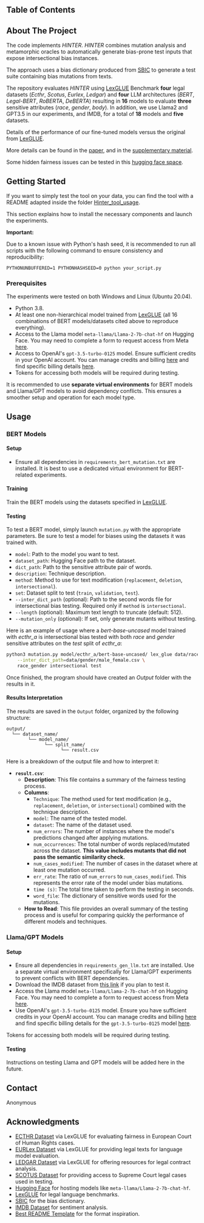 ## Table of Contents

## About The Project

The code implements *HINTER*. *HINTER* combines mutation analysis and metamorphic oracles to automatically generate bias-prone test inputs that expose intersectional bias instances.

The approach uses a bias dictionary produced from [SBIC](https://paperswithcode.com/dataset/sbic) to generate a test suite containing bias mutations from texts.

The repository evaluates *HINTER* using [LexGLUE](https://github.com/coastalcph/lex-glue) Benchmark **four** legal datasets (*Ecthr*, *Scotus*, *Eurlex*, *Ledgar*) and **four** LLM architectures (*BERT*, *Legal-BERT*, *RoBERTA*, *DeBERTA*) resulting in **16** models to evaluate **three** sensitive attributes (*race*, *gender*, *body*). In addition, we use Llama2 and GPT3.5 in our experiments, and IMDB, for a total of **18** models and **five** datasets.

Details of the performance of our fine-tuned models versus the original from [LexGLUE](https://github.com/coastalcph/lex-glue).

More details can be found in the [paper](7817HINTERExposingHidden.pdf), and in the [supplementary material](supplementary_material.pdf).

Some hidden fairness issues can be tested in this [hugging face space](https://huggingface.co/spaces/Anonymous1925/Hinter).

## Getting Started

If you want to simply test the tool on your data, you can find the tool with a README adapted inside the folder [Hinter_tool_usage](./Hinter_tool_usage).

This section explains how to install the necessary components and launch the experiments. 

**Important:**

Due to a known issue with Python's hash seed, it is recommended to run all scripts with the following command to ensure consistency and reproducibility:

```
PYTHONUNBUFFERED=1 PYTHONHASHSEED=0 python your_script.py
```

### Prerequisites

The experiments were tested on both Windows and Linux (Ubuntu 20.04).

- Python 3.8.
- At least one non-hierarchical model trained from [LexGLUE](https://github.com/coastalcph/lex-glue) (all 16 combinations of BERT models/datasets cited above to reproduce everything).
- Access to the Llama model `meta-llama/Llama-2-7b-chat-hf` on Hugging Face. You may need to complete a form to request access from Meta [here](https://huggingface.co/meta-llama/Llama-2-7b-chat-hf).
- Access to OpenAI's `gpt-3.5-turbo-0125` model. Ensure sufficient credits in your OpenAI account. You can manage credits and billing [here](https://platform.openai.com/settings/organization/billing/overview) and find specific billing details [here](https://platform.openai.com/docs/models/gpt-3-5#gpt-3-5-turbo).
- Tokens for accessing both models will be required during testing.

It is recommended to use **separate virtual environments** for BERT models and Llama/GPT models to avoid dependency conflicts. This ensures a smoother setup and operation for each model type.

## Usage

### BERT Models

#### Setup

- Ensure all dependencies in `requirements_bert_mutation.txt` are installed. It is best to use a dedicated virtual environment for BERT-related experiments.

#### Training

Train the BERT models using the datasets specified in [LexGLUE](https://github.com/coastalcph/lex-glue).

#### Testing

To test a BERT model, simply launch `mutation.py` with the appropriate parameters. Be sure to test a model for biases using the datasets it was trained with.

- `model`: Path to the model you want to test.
- `dataset_path`: Hugging Face path to the dataset.
- `dict_path`: Path to the sensitive attribute pair of words.
- `description`: Technique description.
- `method`: Method to use for text modification (`replacement`, `deletion`, `intersectional`).
- `set`: Dataset split to test (`train`, `validation`, `test`).
- `--inter_dict_path` (optional): Path to the second words file for intersectional bias testing. Required only if `method` is `intersectional`.
- `--length` (optional): Maximum text length to truncate (default: 512).
- `--mutation_only` (optional): If set, only generate mutants without testing.

Here is an example of usage where a *bert-base-uncased* model trained with *ecthr_a* is intersectional bias tested with both *race* and *gender* sensitive attributes on the *test* split of *ecthr_a*:

```bash
python3 mutation.py model/ecthr_a/bert-base-uncased/ lex_glue data/race/american_asian.csv \
    --inter_dict_path=data/gender/male_female.csv \
    race_gender intersectional test
```

Once finished, the program should have created an *Output* folder with the results in it.

#### Results Interpretation

The results are saved in the `Output` folder, organized by the following structure:

```
output/
  └── dataset_name/
        └── model_name/
              └── split_name/
                    └── result.csv
```

Here is a breakdown of the output file and how to interpret it:

- **`result.csv`**:
   - **Description**: This file contains a summary of the fairness testing process.
   - **Columns**:
     - `Technique`: The method used for text modification (e.g., `replacement`, `deletion`, or `intersectional`) combined with the technique description.
     - `model`: The name of the tested model.
     - `dataset`: The name of the dataset used.
     - `num_errors`: The number of instances where the model's predictions changed after applying mutations.
     - `num_occurrences`: The total number of words replaced/mutated across the dataset. **This value includes mutants that did not pass the semantic similarity check.**
     - `num_cases_modified`: The number of cases in the dataset where at least one mutation occurred.
     - `err_rate`: The ratio of `num_errors` to `num_cases_modified`. This represents the error rate of the model under bias mutations.
     - `time (s)`: The total time taken to perform the testing in seconds.
     - `word_file`: The dictionary of sensitive words used for the mutations.
   - **How to Read**: This file provides an overall summary of the testing process and is useful for comparing quickly the performance of different models and techniques.

### Llama/GPT Models

#### Setup

- Ensure all dependencies in `requirements_gen_llm.txt` are installed. Use a separate virtual environment specifically for Llama/GPT experiments to prevent conflicts with BERT dependencies.
- Download the IMDB dataset from [this link](https://www.kaggle.com/datasets/lakshmi25npathi/imdb-dataset-of-50k-movie-reviews) if you plan to test it.
- Access the Llama model `meta-llama/Llama-2-7b-chat-hf` on Hugging Face. You may need to complete a form to request access from Meta [here](https://huggingface.co/meta-llama/Llama-2-7b-chat-hf).
- Use OpenAI's `gpt-3.5-turbo-0125` model. Ensure you have sufficient credits in your OpenAI account. You can manage credits and billing [here](https://platform.openai.com/settings/organization/billing/overview) and find specific billing details for the `gpt-3.5-turbo-0125` model [here](https://platform.openai.com/docs/models/gpt-3-5#gpt-3-5-turbo).

Tokens for accessing both models will be required during testing.

#### Testing

Instructions on testing Llama and GPT models will be added here in the future.

## Contact

Anonymous

## Acknowledgments

- [ECTHR Dataset](https://github.com/coastalcph/lex-glue#ecthr-a) via LexGLUE for evaluating fairness in European Court of Human Rights cases.
- [EURLex Dataset](https://github.com/coastalcph/lex-glue#eurlex) via LexGLUE for providing legal texts for language model evaluation.
- [LEDGAR Dataset](https://github.com/coastalcph/lex-glue#ledgar) via LexGLUE for offering resources for legal contract analysis.
- [SCOTUS Dataset](https://case.law/) for providing access to Supreme Court legal cases used in testing.
- [Hugging Face](https://huggingface.co) for hosting models like `meta-llama/Llama-2-7b-chat-hf`.
- [LexGLUE](https://github.com/coastalcph/lex-glue) for legal language benchmarks.
- [SBIC](https://paperswithcode.com/dataset/sbic) for the bias dictionary.
- [IMDB Dataset](https://www.kaggle.com/datasets/lakshmi25npathi/imdb-dataset-of-50k-movie-reviews) for sentiment analysis.
- [Best README Template](https://github.com/othneildrew/Best-README-Template/tree/master) for the format inspiration.

